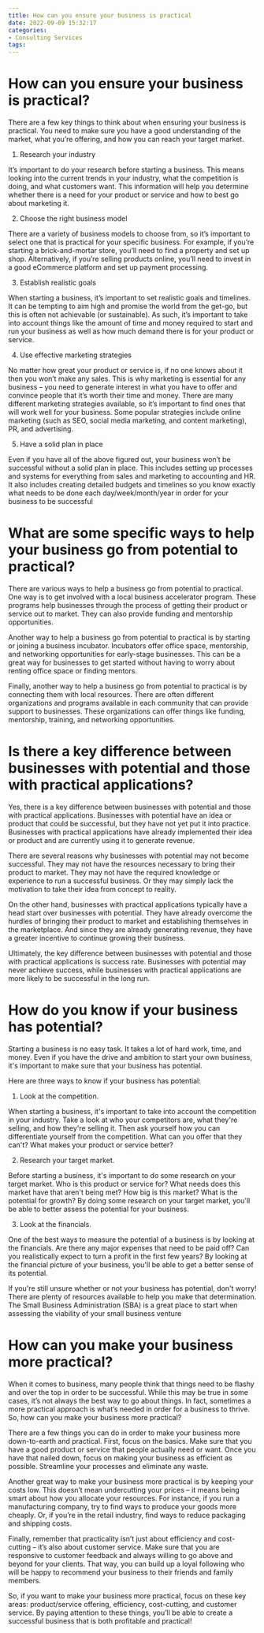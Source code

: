 ```yaml
---
title: How can you ensure your business is practical
date: 2022-09-09 15:32:17
categories:
- Consulting Services
tags:
---
```



#  How can you ensure your business is practical?

There are a few key things to think about when ensuring your business is practical. You need to make sure you have a good understanding of the market, what you’re offering, and how you can reach your target market.

1. Research your industry

It’s important to do your research before starting a business. This means looking into the current trends in your industry, what the competition is doing, and what customers want. This information will help you determine whether there is a need for your product or service and how to best go about marketing it.

2. Choose the right business model

There are a variety of business models to choose from, so it’s important to select one that is practical for your specific business. For example, if you’re starting a brick-and-mortar store, you’ll need to find a property and set up shop. Alternatively, if you’re selling products online, you’ll need to invest in a good eCommerce platform and set up payment processing.

3. Establish realistic goals

When starting a business, it’s important to set realistic goals and timelines. It can be tempting to aim high and promise the world from the get-go, but this is often not achievable (or sustainable). As such, it’s important to take into account things like the amount of time and money required to start and run your business as well as how much demand there is for your product or service.

4. Use effective marketing strategies

No matter how great your product or service is, if no one knows about it then you won’t make any sales. This is why marketing is essential for any business – you need to generate interest in what you have to offer and convince people that it’s worth their time and money. There are many different marketing strategies available, so it’s important to find ones that will work well for your business. Some popular strategies include online marketing (such as SEO, social media marketing, and content marketing), PR, and advertising.

5. Have a solid plan in place

Even if you have all of the above figured out, your business won’t be successful without a solid plan in place. This includes setting up processes and systems for everything from sales and marketing to accounting and HR. It also includes creating detailed budgets and timelines so you know exactly what needs to be done each day/week/month/year in order for your business to be successful

#  What are some specific ways to help your business go from potential to practical?

There are various ways to help a business go from potential to practical. One way is to get involved with a local business accelerator program. These programs help businesses through the process of getting their product or service out to market. They can also provide funding and mentorship opportunities.

Another way to help a business go from potential to practical is by starting or joining a business incubator. Incubators offer office space, mentorship, and networking opportunities for early-stage businesses. This can be a great way for businesses to get started without having to worry about renting office space or finding mentors.

Finally, another way to help a business go from potential to practical is by connecting them with local resources. There are often different organizations and programs available in each community that can provide support to businesses. These organizations can offer things like funding, mentorship, training, and networking opportunities.

#  Is there a key difference between businesses with potential and those with practical applications?

Yes, there is a key difference between businesses with potential and those with practical applications. Businesses with potential have an idea or product that could be successful, but they have not yet put it into practice. Businesses with practical applications have already implemented their idea or product and are currently using it to generate revenue.

There are several reasons why businesses with potential may not become successful. They may not have the resources necessary to bring their product to market. They may not have the required knowledge or experience to run a successful business. Or they may simply lack the motivation to take their idea from concept to reality.

On the other hand, businesses with practical applications typically have a head start over businesses with potential. They have already overcome the hurdles of bringing their product to market and establishing themselves in the marketplace. And since they are already generating revenue, they have a greater incentive to continue growing their business.

Ultimately, the key difference between businesses with potential and those with practical applications is success rate. Businesses with potential may never achieve success, while businesses with practical applications are more likely to be successful in the long run.

#  How do you know if your business has potential?

Starting a business is no easy task. It takes a lot of hard work, time, and money. Even if you have the drive and ambition to start your own business, it's important to make sure that your business has potential.

Here are three ways to know if your business has potential:

1. Look at the competition.

When starting a business, it's important to take into account the competition in your industry. Take a look at who your competitors are, what they're selling, and how they're selling it. Then ask yourself how you can differentiate yourself from the competition. What can you offer that they can't? What makes your product or service better?

2. Research your target market.

Before starting a business, it's important to do some research on your target market. Who is this product or service for? What needs does this market have that aren't being met? How big is this market? What is the potential for growth? By doing some research on your target market, you'll be able to better assess the potential for your business.

3. Look at the financials.

One of the best ways to measure the potential of a business is by looking at the financials. Are there any major expenses that need to be paid off? Can you realistically expect to turn a profit in the first few years? By looking at the financial picture of your business, you'll be able to get a better sense of its potential.


If you're still unsure whether or not your business has potential, don't worry! There are plenty of resources available to help you make that determination. The Small Business Administration (SBA) is a great place to start when assessing the viability of your small business venture

#  How can you make your business more practical?

When it comes to business, many people think that things need to be flashy and over the top in order to be successful. While this may be true in some cases, it’s not always the best way to go about things. In fact, sometimes a more practical approach is what’s needed in order for a business to thrive. So, how can you make your business more practical?

There are a few things you can do in order to make your business more down-to-earth and practical. First, focus on the basics. Make sure that you have a good product or service that people actually need or want. Once you have that nailed down, focus on making your business as efficient as possible. Streamline your processes and eliminate any waste.

Another great way to make your business more practical is by keeping your costs low. This doesn’t mean undercutting your prices – it means being smart about how you allocate your resources. For instance, if you run a manufacturing company, try to find ways to produce your goods more cheaply. Or, if you’re in the retail industry, find ways to reduce packaging and shipping costs.

Finally, remember that practicality isn’t just about efficiency and cost-cutting – it’s also about customer service. Make sure that you are responsive to customer feedback and always willing to go above and beyond for your clients. That way, you can build up a loyal following who will be happy to recommend your business to their friends and family members.

So, if you want to make your business more practical, focus on these key areas: product/service offering, efficiency, cost-cutting, and customer service. By paying attention to these things, you’ll be able to create a successful business that is both profitable and practical!